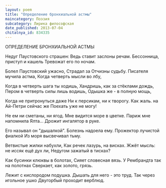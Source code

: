 ```yaml
---
layout: poem
title: "Определение бронхиальной астмы"
maincategory: Поэзия
subcategory: Лирика философская
date_published: 2013-07-04
chitalnya_id: 834335
---
```




ОПРЕДЕЛЕНИЕ БРОНХИАЛЬНОЙ АСТМЫ

Недуг Паустовского страшен:
Ведь ставит заслоны речам.
Бессонница, приступ и кашель
Тревожат его по ночам.

Болел Паустовский ужасно,
Страдал за Отчизны судьбу.
Писателя мучила астма,
Когда четверть мысли во лбу,

Когда в четверть шага ты ходишь,
Хандришь, как за стёклами дождь,
Пером в четверть силы лишь водишь,
Одышка же - в полную мощь,

Когда не притронуться даже
Ни к персикам, ни к творогу.
Как жаль. на Ай-Петри сейчас же
Поехать уже не могу!

Не ем ни сметаны, ни ягод.
Мне видится море в цветке.
Париж мне напомнила Ялта...
Дрожит ингалятор в руке.

Его называл он "дышалкой".
Болезнь надоела ему.
Прожектор лучистой фиалкой
Из моря высвечивал тьму.

Ветвистые жилки набухли,
Как речек лазурь, на висках.
Жжёт мысль: не иссяк ещё дух ли,
Недугом зажатый в тисках?

Как бусинки клюквы в болотах,
Сияет словесная вязь.
У Рембрандта так на полотнах
Сверкает, как золото, грязь.

Лежит с кислородом подушка.
Дышать для него - это труд.
Так через игольное ушко
Двугорбый проходит верблюд.






